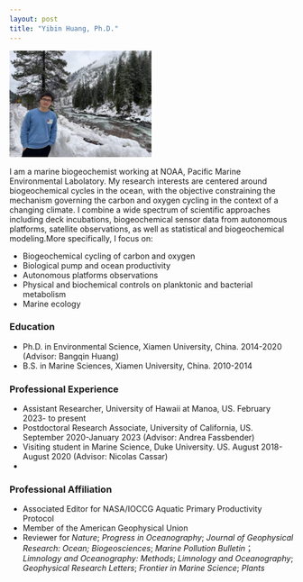 ```yaml
---
layout: post
title: "Yibin Huang, Ph.D."
---
```


<!-- Profile picture -->
<img width="50%" height="auto" src="/assets/Yibin_photo.jpg">

   I am a marine biogeochemist working at NOAA, Pacific Marine Environmental Labolatory. My research interests are centered around biogeochemical cycles in the ocean, with the objective constraining the mechanism governing the carbon and oxygen cycling in the context of a changing climate. I combine a wide spectrum of scientific approaches including deck incubations, biogeochemical sensor data from autonomous platforms, satellite observations, as well as statistical and biogeochemical modeling.More specifically, I focus on:


* Biogeochemical cycling of carbon and oxygen
* Biological pump and ocean productivity
* Autonomous platforms observations
* Physical and biochemical controls on planktonic and bacterial metabolism
* Marine ecology

### Education

* Ph.D. in Environmental Science, Xiamen University, China. 2014-2020 (Advisor: Bangqin Huang)
* B.S.   in Marine Sciences, Xiamen University, China. 2010-2014


### Professional Experience

* Assistant Researcher, University of Hawaii at Manoa, US. February 2023- to present
* Postdoctoral Research Associate, University of California, US. September 2020-January 2023 (Advisor: Andrea Fassbender)
* Visiting student in Marine Science, Duke University. US. August 2018-August 2020 (Advisor: Nicolas Cassar)
* 
### Professional Affiliation
* Associated Editor for NASA/IOCCG Aquatic Primary Productivity Protocol 
* Member of the American Geophysical Union
* Reviewer for *Nature*; *Progress in Oceanography*; *Journal of Geophysical Research: Ocean; Biogeosciences*; *Marine Pollution Bulletin*； *Limnology and Oceanography: Methods*; *Limnology and Oceanography*; *Geophysical Research Letters*; *Frontier in Marine Science*; *Plants*


